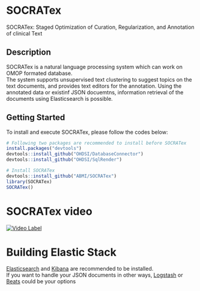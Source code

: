 # SOCRATex
SOCRATex: Staged Optimization of Curation, Regularization, and Annotation of clinical Text

## Description
SOCRATex is a natural language processing system which can work on OMOP formated database.  
The system supports unsupervised text clustering to suggest topics on the text documents, and provides text editors for the annotation. 
Using the annotated data or existinf JSON docuemtns, information retrieval of the documents using Elasticsearch is possible.  

## Getting Started
To install and execute SOCRATex, please follow the codes below:

```R
# Following two packages are recommended to install before SOCRATex
install.packages("devtools")
devtools::install_github("OHDSI/DatabaseConnector")
devtools::install_github("OHDSI/SqlRender")

# Install SOCRATex
devtools::install_github("ABMI/SOCRATex")
library(SOCRATex)
SOCRATex()
```
# SOCRATex video
[![Video Label](http://img.youtube.com/vi/F7vR6hkugY4/0.jpg)](https://youtu.be/F7vR6hkugY4)


# Building Elastic Stack
[Elasticsearch](https://www.elastic.co/kr/downloads/elasticsearch) and [Kibana](https://www.elastic.co/kr/downloads/kibana) are recommended to be installed.  
If you want to handle your JSON documents in other ways, [Logstash](https://www.elastic.co/kr/downloads/logstash) or [Beats](https://www.elastic.co/kr/downloads/beats) could be your options
